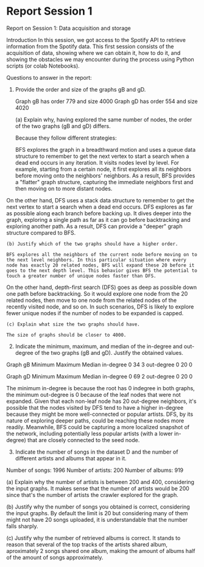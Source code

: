 # Report Session 1

Report on Session 1: 
Data acquisition and storage


Introduction
In this session, we got access to the Spotify API to retrieve information from the Spotify data. This first session consists of the acquisition of data, showing where we can obtain it, how to do it, and showing the obstacles we may encounter during the process using Python scripts (or colab Notebooks). 


Questions to answer in the report:
1. Provide the order and size of the graphs gB and gD.

	Graph gB has order 779 and size 4000
	Graph gD has order 554 and size 4020

	(a) Explain why, having explored the same number of nodes, the order of the two graphs (gB and gD) differs.

	Because they follow different strategies:

	BFS explores the graph in a breadthward motion and uses a queue data structure to remember to get the next vertex to start a search when a dead end occurs in any iteration. It visits nodes level by level. For example, starting from a certain node, it first explores all its neighbors before moving onto the neighbors' neighbors. As a result, BFS provides a "flatter" graph structure, capturing the immediate neighbors first and then moving on to more distant nodes.

On the other hand, DFS uses a stack data structure to remember to get the next vertex to start a search when a dead end occurs. DFS explores as far as possible along each branch before backing up. It dives deeper into the graph, exploring a single path as far as it can go before backtracking and exploring another path. As a result, DFS can provide a "deeper" graph structure compared to BFS.


	(b) Justify which of the two graphs should have a higher order.
	
	BFS explores all the neighbors of the current node before moving on to the next level neighbors. In this particular situation where every node has exactly 20 related nodes, BFS will expand these 20 before it goes to the next depth level. This behavior gives BFS the potential to touch a greater number of unique nodes faster than DFS.

On the other hand, depth-first search (DFS) goes as deep as possible down one path before backtracking. So it would explore one node from the 20 related nodes, then move to one node from the related nodes of the recently visited node, and so on. In such scenarios, DFS is likely to explore fewer unique nodes if the number of nodes to be expanded is capped.


	(c) Explain what size the two graphs should have.

	The size of graphs should be closer to 4000.
	

2. Indicate the minimum, maximum, and median of the in-degree and out-degree of the two graphs (gB and gD). Justify the obtained values.


Graph gB
Minimum
Maximum
Median
in-degree
0
34
3
out-degree
0
20
0



Graph gD
Minimum
Maximum
Median
in-degree
0
69
2
out-degree
0
20
0



The minimum in-degree is because the root has 0 indegree in both graphs, the minimum out-degree is 0 because of the leaf nodes that were not expanded. Given that each non-leaf node has 20 out-degree neighbors, it's possible that the nodes visited by DFS tend to have a higher in-degree because they might be more well-connected or popular artists. DFS, by its nature of exploring deeper paths, could be reaching these nodes more readily. Meanwhile, BFS could be capturing a more localized snapshot of the network, including potentially less popular artists (with a lower in-degree) that are closely connected to the seed node.


3. Indicate the number of songs in the dataset D and the number of different artists and albums that appear in it.

Number of songs: 1996
Number of artists: 200
Number of albums: 919

(a) Explain why the number of artists is between 200 and 400, considering the input graphs.
It makes sense that the number of artists would be 200 since that's the number of artists the crawler explored for the graph.


(b) Justify why the number of songs you obtained is correct, considering the input graphs.
By default the limit is 20 but considering many of them might not have 20 songs uploaded, it is understandable that the number falls sharply.


(c) Justify why the number of retrieved albums is correct.
It stands to reason that several of the top tracks of the artists shared album, aproximately 2 songs shared one album, making the amount of albums half of the amount of songs approximately.

